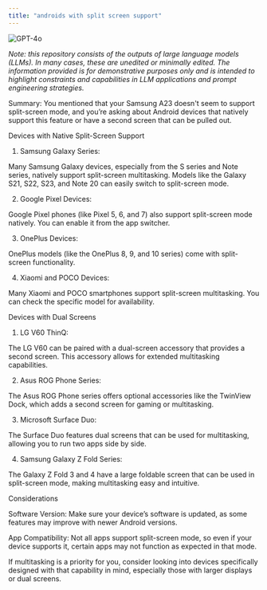 ```yaml
---
title: "androids with split screen support"
---
```

![GPT-4o](https://img.shields.io/badge/GPT--4o-3333FF?style=for-the-badge&logo=openai&logoColor=white)



*Note: this repository consists of the outputs of large language models (LLMs). In many cases, these are unedited or minimally edited. The information provided is for demonstrative purposes only and is intended to highlight constraints and capabilities in LLM applications and prompt engineering strategies.*


Summary: You mentioned that your Samsung A23 doesn't seem to support split-screen mode, and you’re asking about Android devices that natively support this feature or have a second screen that can be pulled out.

Devices with Native Split-Screen Support

1. Samsung Galaxy Series:

Many Samsung Galaxy devices, especially from the S series and Note series, natively support split-screen multitasking. Models like the Galaxy S21, S22, S23, and Note 20 can easily switch to split-screen mode.



2. Google Pixel Devices:

Google Pixel phones (like Pixel 5, 6, and 7) also support split-screen mode natively. You can enable it from the app switcher.



3. OnePlus Devices:

OnePlus models (like the OnePlus 8, 9, and 10 series) come with split-screen functionality.



4. Xiaomi and POCO Devices:

Many Xiaomi and POCO smartphones support split-screen multitasking. You can check the specific model for availability.




Devices with Dual Screens

1. LG V60 ThinQ:

The LG V60 can be paired with a dual-screen accessory that provides a second screen. This accessory allows for extended multitasking capabilities.



2. Asus ROG Phone Series:

The Asus ROG Phone series offers optional accessories like the TwinView Dock, which adds a second screen for gaming or multitasking.



3. Microsoft Surface Duo:

The Surface Duo features dual screens that can be used for multitasking, allowing you to run two apps side by side.



4. Samsung Galaxy Z Fold Series:

The Galaxy Z Fold 3 and 4 have a large foldable screen that can be used in split-screen mode, making multitasking easy and intuitive.




Considerations

Software Version: Make sure your device’s software is updated, as some features may improve with newer Android versions.

App Compatibility: Not all apps support split-screen mode, so even if your device supports it, certain apps may not function as expected in that mode.


If multitasking is a priority for you, consider looking into devices specifically designed with that capability in mind, especially those with larger displays or dual screens.

